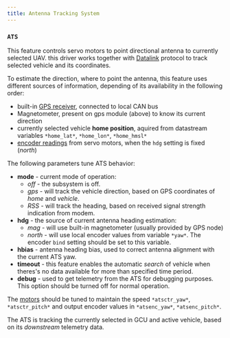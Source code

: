 ```yaml
---
title: Antenna Tracking System
---
```


### `ATS`

This feature controls servo motors to point directional antenna to currently selected UAV. this driver works together with [Datalink](#datalink) protocol to track selected vehicle and its coordinates.

To estimate the direction, where to point the antenna, this feature uses different sources of information, depending of its availability in the following order:

- built-in [GPS receiver](/hw/nodes/gps.md), connected to local CAN bus
- Magnetometer, present on gps module (above) to know its current direction
- currently selected vehicle **home position**, aquired from datastream variables `*home_lat*`, `*home_lon*`, `*home_hmsl*`
- [encoder readings](#encoder-interface) from servo motors, when the `hdg` setting is fixed (*north*)

The following parameters tune ATS behavior:

- **mode** - current mode of operation:
    - *off* - the subsystem is off.
    - *gps* - will track the vehicle direction, based on GPS coordinates of *home* and *vehicle*.
    - *RSS* - will track the heading, based on received signal strength indication from modem.
- **hdg** - the source of current antenna heading estimation:
    - *mag* - will use built-in magnetometer (usually provided by GPS node)
    - *north* - will use local encoder values from variable `*yaw*`. The encoder `bind` setting should be set to this variable.
- **hbias** - antenna heading bias, used to correct antenna alignment with the current ATS yaw.
- **timeout** - this feature enables the automatic *search* of vehicle when theres's no data available for more than specified time period.
- **debug** - used to get telemetry from the ATS for debugging purposes. This option should be turned off for normal operation.


The [motors](#servo) should be tuned to maintain the speed `*atsctr_yaw*`, `*atsctr_pitch*` and output encoder values in `*atsenc_yaw*`, `*atsenc_pitch*`.

The ATS is tracking the currently selected in GCU and active vehicle, based on its *downstream* telemetry data.

